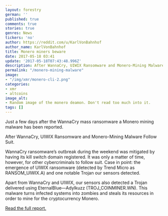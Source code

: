 ```yaml
---
layout: forestry
german: ''
published: true
comments: true
stories: true
genres: News
tickers: 'no'
author: https://reddit.com/u/KarlVonBahnhof
author_name: KarlVonBahnhof
title: Monero miners beware
date: 2017-05-18 03:41
update: '2017-05-18T07:43:48.996Z'
description: After WannaCry, UIWIX Ransomware and Monero-Mining Malware Follow Suit
permalink: "/monero-mining-malware"
image:
- "/img/xmr/monero-cli-2.png"
categories:
- xmr
- altcoins
image_alt:
- Random image of the monero deamon. Don't read too much into it.
tags: []
---
```


Just a few days after the WannaCry mass ransomware a Monero mining malware has been reported.

After WannaCry, UIWIX Ransomware and Monero-Mining Malware Follow Suit.

WannaCry ransomware’s outbreak during the weekend was mitigated by having its kill switch domain registered. It was only a matter of time, however, for other cybercriminals to follow suit. Case in point: the emergence of UIWIX ransomware (detected by Trend Micro as RANSOM_UIWIX.A) and one notable Trojan our sensors detected. 

Apart from WannaCry and UIWIX, our sensors also detected a Trojan delivered using EternalBlue—Adylkuzz (TROJ_COINMINER.WN). This malware turns infected systems into zombies and steals its resources in order to mine for the cryptocurrency Monero.

[Read the full report.](http://blog.trendmicro.com/trendlabs-security-intelligence/wannacry-uiwix-ransomware-monero-mining-malware-follow-suit/)